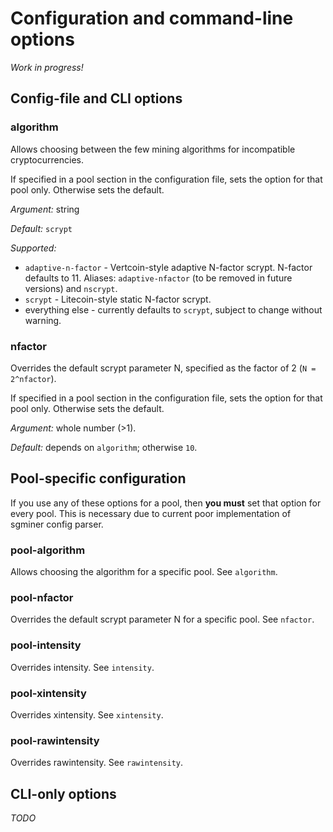 # Configuration and command-line options

*Work in progress!*


## Config-file and CLI options

### algorithm

Allows choosing between the few mining algorithms for incompatible
cryptocurrencies.

If specified in a pool section in the configuration file, sets the
option for that pool only. Otherwise sets the default.

*Argument:* string

*Default:* `scrypt`

*Supported:*

* `adaptive-n-factor` - Vertcoin-style adaptive N-factor scrypt.
  N-factor defaults to 11. Aliases: `adaptive-nfactor` (to be removed
  in future versions) and `nscrypt`.
* `scrypt` - Litecoin-style static N-factor scrypt.
* everything else - currently defaults to `scrypt`, subject to change
  without warning.

### nfactor

Overrides the default scrypt parameter N, specified as the factor of 2
(`N = 2^nfactor`).

If specified in a pool section in the configuration file, sets the
option for that pool only. Otherwise sets the default.

*Argument:* whole number (>1).

*Default:* depends on `algorithm`; otherwise `10`.

## Pool-specific configuration

If you use any of these options for a pool, then **you must** set that option
for every pool. This is necessary due to current poor implementation of
sgminer config parser.

### pool-algorithm

Allows choosing the algorithm for a specific pool. See `algorithm`.

### pool-nfactor

Overrides the default scrypt parameter N for a specific pool.
See `nfactor`.

### pool-intensity

Overrides intensity. See `intensity`.

### pool-xintensity

Overrides xintensity. See `xintensity`.

### pool-rawintensity

Overrides rawintensity. See `rawintensity`.


## CLI-only options

*TODO*
